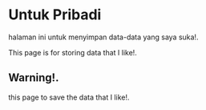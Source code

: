 # Untuk Pribadi
halaman ini untuk menyimpan data-data yang saya suka!. 

This page is for storing data that I like!.
   
## Warning!.

this page to save the data that I like!. 
